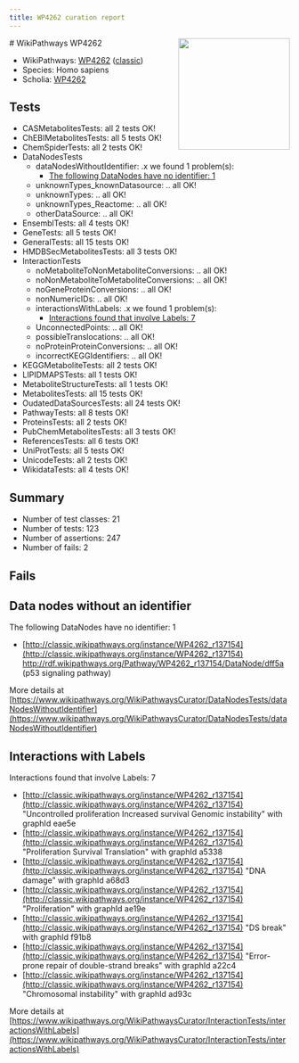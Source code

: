 ```yaml
---
title: WP4262 curation report
---
```


<img style="float: right; width: 200px" src="https://upload.wikimedia.org/wikipedia/commons/thumb/8/83/Wplogo_with_text_500.png/640px-Wplogo_with_text_500.png" />
# WikiPathways WP4262

* WikiPathways: [WP4262](https://wikipathways.org/pathways/WP4262) ([classic](https://classic.wikipathways.org/instance/WP4262))
* Species: Homo sapiens
* Scholia: [WP4262](https://scholia.toolforge.org/wikipathways/WP4262)
## Tests
* CASMetabolitesTests: all 2 tests OK!
* ChEBIMetabolitesTests: all 5 tests OK!
* ChemSpiderTests: all 2 tests OK!
* DataNodesTests
    * dataNodesWithoutIdentifier: .x we found 1 problem(s):
        * [The following DataNodes have no identifier: 1](#d2d32fa0)
    * unknownTypes_knownDatasource: .. all OK!
    * unknownTypes: .. all OK!
    * unknownTypes_Reactome: .. all OK!
    * otherDataSource: .. all OK!
* EnsemblTests: all 4 tests OK!
* GeneTests: all 5 tests OK!
* GeneralTests: all 15 tests OK!
* HMDBSecMetabolitesTests: all 3 tests OK!
* InteractionTests
    * noMetaboliteToNonMetaboliteConversions: .. all OK!
    * noNonMetaboliteToMetaboliteConversions: .. all OK!
    * noGeneProteinConversions: .. all OK!
    * nonNumericIDs: .. all OK!
    * interactionsWithLabels: .x we found 1 problem(s):
        * [Interactions found that involve Labels: 7](#630d267e)
    * UnconnectedPoints: .. all OK!
    * possibleTranslocations: .. all OK!
    * noProteinProteinConversions: .. all OK!
    * incorrectKEGGIdentifiers: .. all OK!
* KEGGMetaboliteTests: all 2 tests OK!
* LIPIDMAPSTests: all 1 tests OK!
* MetaboliteStructureTests: all 1 tests OK!
* MetabolitesTests: all 15 tests OK!
* OudatedDataSourcesTests: all 24 tests OK!
* PathwayTests: all 8 tests OK!
* ProteinsTests: all 2 tests OK!
* PubChemMetabolitesTests: all 3 tests OK!
* ReferencesTests: all 6 tests OK!
* UniProtTests: all 5 tests OK!
* UnicodeTests: all 2 tests OK!
* WikidataTests: all 4 tests OK!


## Summary

* Number of test classes: 21
* Number of tests: 123
* Number of assertions: 247
* Number of fails: 2

## Fails

<a name="d2d32fa0" />

## Data nodes without an identifier

The following DataNodes have no identifier: 1

* [http://classic.wikipathways.org/instance/WP4262_r137154](http://classic.wikipathways.org/instance/WP4262_r137154) http://rdf.wikipathways.org/Pathway/WP4262_r137154/DataNode/dff5a (p53 signaling
pathway)


More details at [https://www.wikipathways.org/WikiPathwaysCurator/DataNodesTests/dataNodesWithoutIdentifier](https://www.wikipathways.org/WikiPathwaysCurator/DataNodesTests/dataNodesWithoutIdentifier)

<a name="630d267e" />

## Interactions with Labels

Interactions found that involve Labels: 7

* [http://classic.wikipathways.org/instance/WP4262_r137154](http://classic.wikipathways.org/instance/WP4262_r137154) "Uncontrolled proliferation
Increased survival
Genomic instability" with graphId eae5e
* [http://classic.wikipathways.org/instance/WP4262_r137154](http://classic.wikipathways.org/instance/WP4262_r137154) "Proliferation
Survival
Translation" with graphId a5338
* [http://classic.wikipathways.org/instance/WP4262_r137154](http://classic.wikipathways.org/instance/WP4262_r137154) "DNA damage" with graphId a68d3
* [http://classic.wikipathways.org/instance/WP4262_r137154](http://classic.wikipathways.org/instance/WP4262_r137154) "Proliferation" with graphId ae19e
* [http://classic.wikipathways.org/instance/WP4262_r137154](http://classic.wikipathways.org/instance/WP4262_r137154) "DS break" with graphId f91b8
* [http://classic.wikipathways.org/instance/WP4262_r137154](http://classic.wikipathways.org/instance/WP4262_r137154) "Error-prone repair of
double-strand breaks" with graphId a22c4
* [http://classic.wikipathways.org/instance/WP4262_r137154](http://classic.wikipathways.org/instance/WP4262_r137154) "Chromosomal 
instability" with graphId ad93c


More details at [https://www.wikipathways.org/WikiPathwaysCurator/InteractionTests/interactionsWithLabels](https://www.wikipathways.org/WikiPathwaysCurator/InteractionTests/interactionsWithLabels)

